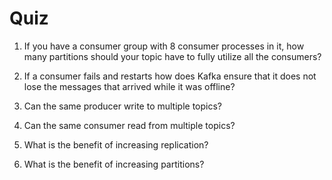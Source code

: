 Quiz
====

1. If you have a consumer group with 8 consumer processes in it, how many
partitions should your topic have to fully utilize all the consumers?

2. If a consumer fails and restarts how does Kafka ensure that it does
not lose the messages that arrived while it was offline?

3. Can the same producer write to multiple topics?

4. Can the same consumer read from multiple topics?

5. What is the benefit of increasing replication?

6. What is the benefit of increasing partitions?

